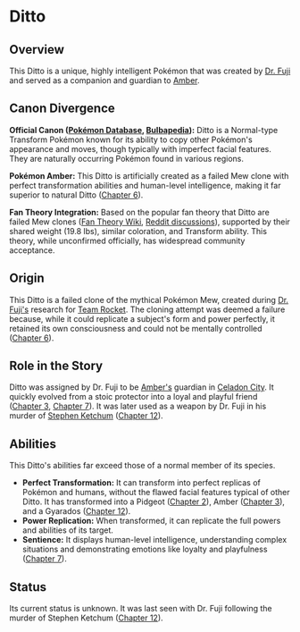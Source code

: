 # Ditto

## Overview
This Ditto is a unique, highly intelligent Pokémon that was created by [Dr. Fuji](./../characters/Dr_Fuji.md) and served as a companion and guardian to [Amber](./../characters/Amber.md).

## Canon Divergence
**Official Canon ([Pokémon Database](https://pokemondb.net/pokedex/ditto), [Bulbapedia](https://bulbapedia.bulbagarden.net/wiki/Ditto)):** Ditto is a Normal-type Transform Pokémon known for its ability to copy other Pokémon's appearance and moves, though typically with imperfect facial features. They are naturally occurring Pokémon found in various regions.

**Pokémon Amber:** This Ditto is artificially created as a failed Mew clone with perfect transformation abilities and human-level intelligence, making it far superior to natural Ditto ([Chapter 6](../../story/chapter6.md)).

**Fan Theory Integration:** Based on the popular fan theory that Ditto are failed Mew clones ([Fan Theory Wiki](https://fantheory.fandom.com/wiki/Ditto:_The_failed_Mew_clone_pokemon), [Reddit discussions](https://www.reddit.com/r/pokemonconspiracies/)), supported by their shared weight (19.8 lbs), similar coloration, and Transform ability. This theory, while unconfirmed officially, has widespread community acceptance.

## Origin
This Ditto is a failed clone of the mythical Pokémon Mew, created during [Dr. Fuji's](./../characters/Dr_Fuji.md) research for [Team Rocket](./../factions/Team_Rocket.md). The cloning attempt was deemed a failure because, while it could replicate a subject's form and power perfectly, it retained its own consciousness and could not be mentally controlled ([Chapter 6](../../story/chapter6.md)).

## Role in the Story
Ditto was assigned by Dr. Fuji to be [Amber's](./../characters/Amber.md) guardian in [Celadon City](./../locations/Celadon_City.md). It quickly evolved from a stoic protector into a loyal and playful friend ([Chapter 3](../../story/chapter3.md), [Chapter 7](../../story/chapter7.md)). It was later used as a weapon by Dr. Fuji in his murder of [Stephen Ketchum](./../characters/Stephen_Ketchum.md) ([Chapter 12](../../story/chapter12.md)).

## Abilities
This Ditto's abilities far exceed those of a normal member of its species.
*   **Perfect Transformation:** It can transform into perfect replicas of Pokémon and humans, without the flawed facial features typical of other Ditto. It has transformed into a Pidgeot ([Chapter 2](../../story/chapter2.md)), Amber ([Chapter 3](../../story/chapter3.md)), and a Gyarados ([Chapter 12](../../story/chapter12.md)).
*   **Power Replication:** When transformed, it can replicate the full powers and abilities of its target.
*   **Sentience:** It displays human-level intelligence, understanding complex situations and demonstrating emotions like loyalty and playfulness ([Chapter 7](../../story/chapter7.md)).

## Status
Its current status is unknown. It was last seen with Dr. Fuji following the murder of Stephen Ketchum ([Chapter 12](../../story/chapter12.md)). 